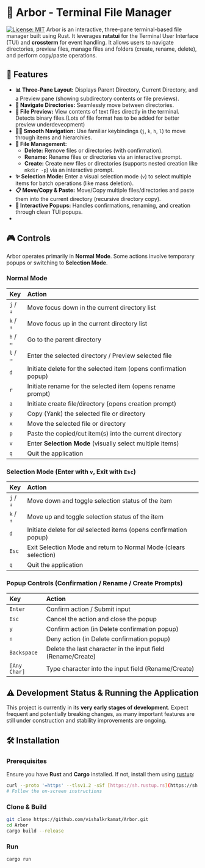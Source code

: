 # 🌳 Arbor - Terminal File Manager

[![License: MIT](https://img.shields.io/badge/License-MIT-yellow.svg)](https://opensource.org/licenses/MIT)
Arbor is an interactive, three-pane terminal-based file manager built using Rust. It leverages **ratatui** for the Terminal User Interface (TUI) and **crossterm** for event handling. It allows users to navigate directories, preview files, manage files and folders (create, rename, delete), and perform copy/paste operations.

## 📜 Features

* **📊 Three-Pane Layout:** Displays Parent Directory, Current Directory, and a Preview pane (showing subdirectory contents or file previews).
* **📂 Navigate Directories:** Seamlessly move between directories.
* **📄 File Preview:** View contents of text files directly in the terminal. Detects binary files.(Lots of file format has to be added for better preview underdeveopment)
* **🔼🔽 Smooth Navigation:** Use familiar keybindings (`j`, `k`, `h`, `l`) to move through items and hierarchies.
* **📝 File Management:**
    * **Delete:** Remove files or directories (with confirmation).
    * **Rename:** Rename files or directories via an interactive prompt.
    * **Create:** Create new files or directories (supports nested creation like `mkdir -p`) via an interactive prompt.
* **✨ Selection Mode:** Enter a visual selection mode (`v`) to select multiple items for batch operations (like mass deletion).
* **📋 Move/Copy & Paste:** Move/Copy multiple files/directories and paste them into the current directory (recursive directory copy).
* **🚀 Interactive Popups:** Handles confirmations, renaming, and creation through clean TUI popups.
* 
## 🎮 Controls

Arbor operates primarily in **Normal Mode**. Some actions involve temporary popups or switching to **Selection Mode**.

### Normal Mode

| Key         | Action                                                                |
| :---------- | :-------------------------------------------------------------------- |
| `j` / `↓`   | Move focus down in the current directory list                         |
| `k` / `↑`   | Move focus up in the current directory list                           |
| `h` / `←`   | Go to the parent directory                                            |
| `l` / `→`   | Enter the selected directory / Preview selected file                  |
| `d`         | Initiate delete for the selected item (opens confirmation popup)      |
| `r`         | Initiate rename for the selected item (opens rename prompt)           |
| `a`         | Initiate create file/directory (opens creation prompt)                |
| `y`         | Copy (Yank) the selected file or directory                            |
| `x`         | Move the selected file or directory                                   |
| `p`         | Paste the copied/cut item(s) into the current directory               |
| `v`         | Enter **Selection Mode** (visually select multiple items)             |
| `q`         | Quit the application                                                  |

### Selection Mode (Enter with `v`, Exit with `Esc`)

| Key         | Action                                                                |
| :---------- | :-------------------------------------------------------------------- |
| `j` / `↓`   | Move down and toggle selection status of the item                     |
| `k` / `↑`   | Move up and toggle selection status of the item                       |
| `d`         | Initiate delete for *all* selected items (opens confirmation popup)   |
| `Esc`       | Exit Selection Mode and return to Normal Mode (clears selection)      |
| `q`         | Quit the application                                                  |
### Popup Controls (Confirmation / Rename / Create Prompts)

| Key         | Action                                                                |
| :---------- | :-------------------------------------------------------------------- |
| `Enter`     | Confirm action / Submit input                                         |
| `Esc`       | Cancel the action and close the popup                                 |
| `y`         | Confirm action (in Delete confirmation popup)                         |
| `n`         | Deny action (in Delete confirmation popup)                            |
| `Backspace` | Delete the last character in the input field (Rename/Create)          |
| `[Any Char]`| Type character into the input field (Rename/Create)                   |

## ⚠️ Development Status & Running the Application

This project is currently in its **very early stages of development**. Expect frequent and potentially breaking changes, as many important features are still under construction and stability improvements are ongoing.

## 🛠️ Installation

### Prerequisites

Ensure you have **Rust** and **Cargo** installed. If not, install them using [rustup](https://rustup.rs/):

```sh
curl --proto '=https' --tlsv1.2 -sSf [https://sh.rustup.rs](https://sh.rustup.rs) | sh
# Follow the on-screen instructions
```

### Clone & Build  
```sh
git clone https://github.com/vishalkrkamat/Arbor.git
cd Arbor
cargo build --release
```

### Run
```
cargo run
```
